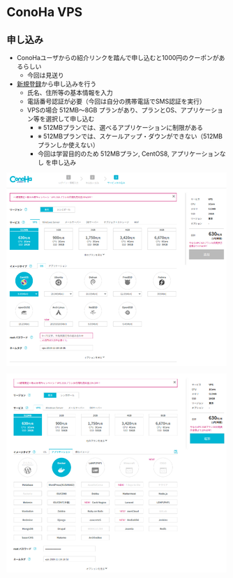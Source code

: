 # ConoHa VPS

## 申し込み

- ConoHaユーザからの紹介リンクを踏んで申し込むと1000円のクーポンがあるらしい
    - 今回は見送り
- [新規登録](https://www.conoha.jp/conoha/signup)から申し込みを行う
    - 氏名、住所等の基本情報を入力
    - 電話番号認証が必要（今回は自分の携帯電話でSMS認証を実行）
    - VPSの場合 512MB〜8GB プランがあり、プランとOS、アプリケーション等を選択して申し込む
        - ※ 512MBプランでは、選べるアプリケーションに制限がある
        - ※ 512MBプランでは、スケールアップ・ダウンができない（512MBプランしか使えない）
        - 今回は学習目的のため 512MBプラン, CentOS8, アプリケーションなし を申し込み

![conoha_vps.png](./img/conoha_vps.png)

![conoha_vps_512_app.png](./img/conoha_vps_512_app.png)
